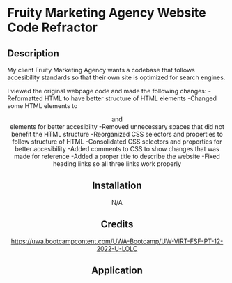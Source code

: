 # Fruity Marketing Agency Website Code Refractor

## Description

My client Fruity Marketing Agency wants a codebase that follows accesibility standards so that their own site is optimized for search engines.

I viewed the original webpage code and made the following changes:
-Reformatted HTML to have better structure of HTML elements
-Changed some HTML elements to <header> and <section> elements for better accesibilty
-Removed unnecessary spaces that did not benefit the HTML structure
-Reorganized CSS selectors and properties to follow structure of HTML
-Consolidated CSS selectors and properties for better accesibility
-Added comments to CSS to show changes that was made for reference
-Added a proper title to describe the website
-Fixed heading links so all three links work properly

## Installation
N/A

## Credits
https://uwa.bootcampcontent.com/UWA-Bootcamp/UW-VIRT-FSF-PT-12-2022-U-LOLC

## Application
